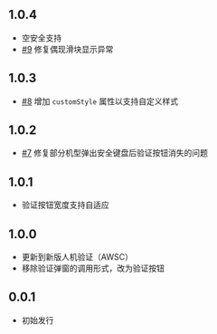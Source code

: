 ## 1.0.4

- 空安全支持
- [#9](https://github.com/leanflutter/flutter_aliyun_captcha/issues/9) 修复偶现滑块显示异常

## 1.0.3

- [#8](https://github.com/leanflutter/flutter_aliyun_captcha/issues/8) 增加 `customStyle` 属性以支持自定义样式

## 1.0.2

- [#7](https://github.com/leanflutter/flutter_aliyun_captcha/issues/7) 修复部分机型弹出安全键盘后验证按钮消失的问题

## 1.0.1

- 验证按钮宽度支持自适应

## 1.0.0

- 更新到新版人机验证（AWSC）
- 移除验证弹窗的调用形式，改为验证按钮

## 0.0.1

- 初始发行
